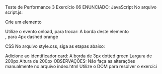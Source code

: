 Teste de Performance 3
Exercício 06
ENUNCIADO:
JavaScript
No arquivo script.js:

Crie um elemento <div id = “card”>
Utilize o evento onload, para trocar:
A borda deste elemento <div>, para 4px dashed orange

CSS
No arquivo style.css, siga as etapas abaixo:

Adicione ao identificador card:
A borda de 3px dotted green
Largura de 200px
Altura de 200px
OBSERVAÇÕES:
Não faça as alterações manualmente no arquivo index.html
Utilize o DOM para resolver o exercíci